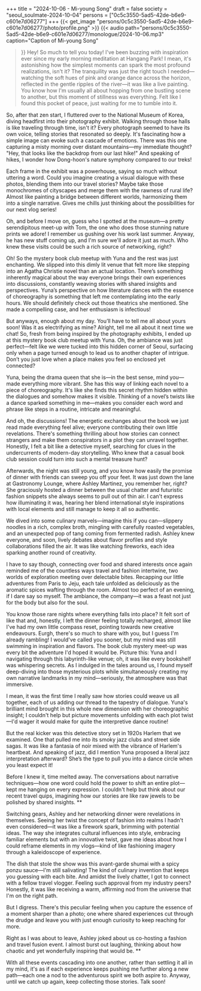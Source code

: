 +++
title = "2024-10-06 - Mi-young Song"
draft = false
society = "seoul_soulmate-2024-10-04"
persons = ["0c5c3550-5ad5-42de-b6e9-c601e7d06277"]
+++
{{< get_image "persons/0c5c3550-5ad5-42de-b6e9-c601e7d06277/photo/profile.png" >}}
{{< audio
    path="persons/0c5c3550-5ad5-42de-b6e9-c601e7d06277/monologue/2024-10-06.mp3" 
    caption="Caption of Mi-young Song"
>}}
Hey! So much to tell you today!
I've been buzzing with inspiration ever since my early morning meditation at Hangang Park! I mean, it's astonishing how the simplest moments can spark the most profound realizations, isn't it? The tranquility was just the right touch I needed—watching the soft hues of pink and orange dance across the horizon, reflected in the gentle ripples of the river—it was like a live painting. You know how I'm usually all about hopping from one bustling scene to another, but this moment of stillness was everything. Felt like I found this pocket of peace, just waiting for me to tumble into it. 

So, after that zen start, I fluttered over to the National Museum of Korea, diving headfirst into their photography exhibit. Walking through those halls is like traveling through time, isn't it? Every photograph seemed to have its own voice, telling stories that resonated so deeply. It's fascinating how a simple image can evoke such a cascade of emotions. There was this one capturing a misty morning over distant mountains—my immediate thought? "Hey, that looks like the backdrop from our last hike!" And speaking of hikes, I wonder how Dong-hoon's nature symphony compared to our treks!

Each frame in the exhibit was a powerhouse, saying so much without uttering a word. Could you imagine creating a visual dialogue with these photos, blending them into our travel stories? Maybe take those monochromes of cityscapes and merge them with the rawness of rural life? Almost like painting a bridge between different worlds, harmonizing them into a single narrative. Gives me chills just thinking about the possibilities for our next vlog series!

Oh, and before I move on, guess who I spotted at the museum—a pretty serendipitous meet-up with Tom, the one who does those stunning nature prints we adore! I remember us gushing over his work last summer. Anyway, he has new stuff coming up, and I'm sure we'll adore it just as much. Who knew these visits could be such a rich source of networking, right?

Oh! So the mystery book club meetup with Yuna and the rest was just enchanting. We slipped into this dimly lit venue that felt more like stepping into an Agatha Christie novel than an actual location. There’s something inherently magical about the way everyone brings their own experiences into discussions, constantly weaving stories with shared insights and perspectives. Yuna’s perspective on how literature dances with the essence of choreography is something that left me contemplating into the early hours. We should definitely check out those theatrics she mentioned. She made a compelling case, and her enthusiasm is infectious!

But anyways, enough about my day. You’ll have to tell me all about yours soon! Was it as electrifying as mine? Alright, tell me all about it next time we chat!
So, fresh from being inspired by the photography exhibits, I ended up at this mystery book club meetup with Yuna. Oh, the ambiance was just perfect—felt like we were tucked into this hidden corner of Seoul, surfacing only when a page turned enough to lead us to another chapter of intrigue. Don’t you just love when a place makes you feel so enclosed yet connected? 

Yuna, being the drama queen that she is—in the best sense, mind you—made everything more vibrant. She has this way of linking each novel to a piece of choreography. It's like she finds this secret rhythm hidden within the dialogues and somehow makes it visible. Thinking of a novel’s twists like a dance sparked something in me—makes you consider each word and phrase like steps in a routine, intricate and meaningful.

And oh, the discussions! The energetic exchanges about the book we just read made everything feel alive; everyone contributing their own little revelations. There's something thrilling about how stories can connect strangers and make them conspirators in a plot they can unravel together. Honestly, I felt a bit like a detective myself, searching for clues in the undercurrents of modern-day storytelling. Who knew that a casual book club session could turn into such a mental treasure hunt?

Afterwards, the night was still young, and you know how easily the promise of dinner with friends can sweep you off your feet. It was just down the lane at Gastronomy Lounge, where Ashley Martinez, you remember her, right? She graciously hosted a dinner between the usual chatter and futuristic fashion snippets she always seems to pull out of thin air. I can't express how illuminating it was, hearing her blend international style inspirations with local elements and still manage to keep it all so authentic.

We dived into some culinary marvels—imagine this if you can—slippery noodles in a rich, complex broth, mingling with carefully roasted vegetables, and an unexpected pop of tang coming from fermented radish. Ashley knew everyone, and soon, lively debates about flavor profiles and style collaborations filled the air. It was like watching fireworks, each idea sparking another round of creativity.

I have to say though, connecting over food and shared interests once again reminded me of the countless ways travel and fashion intertwine, two worlds of exploration meeting over delectable bites. Recapping our little adventures from Paris to Jeju, each tale unfolded as deliciously as the aromatic spices wafting through the room. Almost too perfect of an evening, if I dare say so myself. The ambiance, the company—it was a feast not just for the body but also for the soul.

You know those rare nights where everything falls into place? It felt sort of like that and, honestly, I left the dinner feeling totally recharged, almost like I've had my own little compass reset, pointing towards new creative endeavours. Eurgh, there's so much to share with you, but I guess I'm already rambling! I would've called you sooner, but my mind was still swimming in inspiration and flavors.
The book club mystery meet-up was every bit the adventure I'd hoped it would be. Picture this: Yuna and I navigating through this labyrinth-like venue; oh, it was like every bookshelf was whispering secrets. As I indulged in the tales around us, I found myself deep-diving into those mysterious plots while simultaneously creating my own narrative landmarks in my mind—seriously, the atmosphere was that immersive.

I mean, it was the first time I really saw how stories could weave us all together, each of us adding our thread to the tapestry of dialogue. Yuna's brilliant mind brought in this whole new dimension with her choreographic insight; I couldn't help but picture movements unfolding with each plot twist—I'd wager it would make for quite the interpretive dance routine!

But the real kicker was this detective story set in 1920s Harlem that we examined. One that pulled me into its smoky jazz clubs and street side sagas. It was like a fantasia of noir mixed with the vibrance of Harlem's heartbeat. And speaking of jazz, did I mention Yuna proposed a literal jazz interpretation afterward? She’s the type to pull you into a dance circle when you least expect it!

Before I knew it, time melted away. The conversations about narrative techniques—how one word could hold the power to shift an entire plot—kept me hanging on every expression. I couldn't help but think about our recent travel quips, imagining how our stories are like raw jewels to be polished by shared insights. **

Switching gears, Ashley and her networking dinner were revelations in themselves. Seeing her twist the concept of fashion into realms I hadn't even considered—it was like a firework spark, brimming with potential ideas. The way she integrates cultural influences into style, embracing familiar elements but with an innovative twist, gave me ideas about how I could reframe elements in my vlogs—kind of like fashioning imagery through a kaleidoscope of experience.

The dish that stole the show was this avant-garde shumai with a spicy ponzu sauce—I'm still salivating! The kind of culinary invention that keeps you guessing with each bite. And amidst the lively chatter, I got to connect with a fellow travel vlogger. Feeling such approval from my industry peers? Honestly, it was like receiving a warm, affirming nod from the universe that I'm on the right path.

But I digress. There's this peculiar feeling when you capture the essence of a moment sharper than a photo; one where shared experiences cut through the drudge and leave you with just enough curiosity to keep reaching for more.

Right as I was about to leave, Ashley joked about us co-hosting a fashion and travel fusion event. I almost burst out laughing, thinking about how chaotic and yet wonderfully inspiring that would be. **

With all these events cascading into one another, rather than settling it all in my mind, it's as if each experience keeps pushing me further along a new path—each one a nod to the adventurous spirit we both aspire to.
Anyway, until we catch up again, keep collecting those stories. Talk soon!
